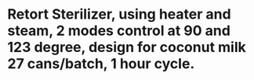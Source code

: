 # Retort Sterilizer, using heater and steam, 2 modes control at 90 and 123 degree, design for coconut milk 27 cans/batch, 1 hour cycle.
